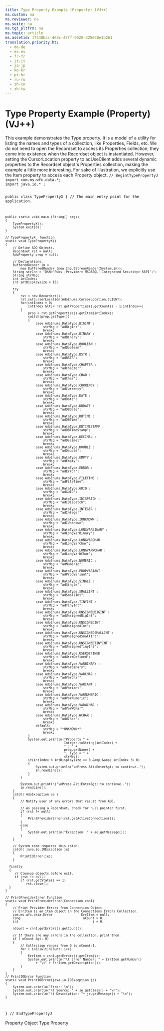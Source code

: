 ```yaml
---
title: Type Property Example (Property) (VJ++)
ms.custom: na
ms.reviewer: na
ms.suite: na
ms.tgt_pltfrm: na
ms.topic: article
ms.assetid: 17438bac-468c-47ff-9028-325660e1b261
translation.priority.ht: 
  - de-de
  - es-es
  - fr-fr
  - it-it
  - ja-jp
  - ko-kr
  - pt-br
  - ru-ru
  - zh-cn
  - zh-tw
---
```

# Type Property Example (Property) (VJ++)
<?xml version="1.0" encoding="utf-8"?>
<developerReferenceWithoutSyntaxDocument xmlns="http://ddue.schemas.microsoft.com/authoring/2003/5" xmlns:xlink="http://www.w3.org/1999/xlink" xmlns:xsi="http://www.w3.org/2001/XMLSchema-instance" xsi:schemaLocation="http://ddue.schemas.microsoft.com/authoring/2003/5 http://dduestorage.blob.core.windows.net/ddueschema/developer.xsd">
  <introduction>
    <para>This example demonstrates the <legacyLink xlink:href="8a4c079f-9f4f-4545-801d-85983b8db71e">Type</legacyLink> property. It is a model of a utility for listing the names and types of a collection, like <legacyLink xlink:href="1d539aa8-ce0d-4418-ab03-8d0a3c1e9d82">Properties</legacyLink>, <legacyLink xlink:href="7c371474-b88f-4730-afa5-44163a0488d5">Fields</legacyLink>, etc.</para>
    <para>We do not need to open the <legacyLink xlink:href="ede1415f-c3df-4cc5-a05b-2576b2b84b60">Recordset</legacyLink> to access its <legacyBold>Properties</legacyBold> collection; they come into existence when the <legacyBold>Recordset</legacyBold> object is instantiated. However, setting the <legacyLink xlink:href="39c8d86e-7ee9-4182-be5e-aad5ce952f84">CursorLocation</legacyLink> property to <legacyBold>adUseClient</legacyBold> adds several dynamic properties to the <legacyBold>Recordset</legacyBold> object's <legacyBold>Properties</legacyBold> collection, making the example a little more interesting. For sake of illustration, we explicitly use the <legacyLink xlink:href="e11484bb-c5c7-42d8-9bb8-21572125d727">Item</legacyLink> property to access each <legacyLink xlink:href="b2a4767c-03c7-4935-a3bc-df3e1a38a009">Property</legacyLink> object.</para>
    <code>// BegintTypePropertyJ
import com.ms.wfc.data.*;
import java.io.* ;

public class TypePropertyX
{
    // The main entry point for the application.

    public static void main (String[] args)
    {
        TypePropertyX();
        System.exit(0);
    }

    // TypePropertyX  function
    static void TypePropertyX()
    {
        // Define ADO Objects.
        Recordset rst = null;
        AdoProperty prop = null;

        // Declarations.
        BufferedReader in = 
            new BufferedReader (new InputStreamReader(System.in));
        String strCnn = "DSN='Pubs';Provider='MSDASQL';Integrated Security='SSPI';";
        String strMsg;
        int intIndex;
        int intDisplaysize = 15;

        try
        {
            rst = new Recordset();
            rst.setCursorLocation(AdoEnums.CursorLocation.CLIENT);
            for(intIndex = 0; 
                intIndex &lt;= rst.getProperties().getCount() - 1;intIndex++)
            {
                prop = rst.getProperties().getItem(intIndex);
                switch(prop.getType())
                {
                    case AdoEnums.DataType.BIGINT :
                        strMsg = "adBigInt";
                        break;
                    case AdoEnums.DataType.BINARY :
                        strMsg = "adBinary";
                        break;
                    case AdoEnums.DataType.BOOLEAN :
                        strMsg = "adBoolean";
                        break;
                    case AdoEnums.DataType.BSTR :
                        strMsg = "adBSTR";
                        break;
                    case AdoEnums.DataType.CHAPTER :
                        strMsg = "adChapter";
                        break;
                    case AdoEnums.DataType.CHAR :
                        strMsg = "adChar";
                        break;
                    case AdoEnums.DataType.CURRENCY :
                        strMsg = "adCurrency";
                        break;
                    case AdoEnums.DataType.DATE :
                        strMsg = "adDate";
                        break;
                    case AdoEnums.DataType.DBDATE :
                        strMsg = "adDBDate";
                        break;
                    case AdoEnums.DataType.DBTIME :
                        strMsg = "adDBTime";
                        break;
                    case AdoEnums.DataType.DBTIMESTAMP :
                        strMsg = "adDBTimeStamp";
                        break;
                    case AdoEnums.DataType.DECIMAL :
                        strMsg = "adDecimal";
                        break;
                    case AdoEnums.DataType.DOUBLE :
                        strMsg = "adDouble";
                        break;
                    case AdoEnums.DataType.EMPTY :
                        strMsg = "adEmpty";
                        break;
                    case AdoEnums.DataType.ERROR :
                        strMsg = "adError";
                        break;
                    case AdoEnums.DataType.FILETIME :
                        strMsg = "adFileTime";
                        break;
                    case AdoEnums.DataType.GUID :
                        strMsg = "adGUID";
                        break;
                    case AdoEnums.DataType.IDISPATCH :
                        strMsg = "adIDispatch";
                        break;
                    case AdoEnums.DataType.INTEGER :
                        strMsg = "adInteger";
                        break;
                    case AdoEnums.DataType.IUNKNOWN :
                        strMsg = "adIUnknown";
                        break;
                    case AdoEnums.DataType.LONGVARBINARY :
                        strMsg = "adLongVarBinary";
                        break;
                    case AdoEnums.DataType.LONGVARCHAR :
                        strMsg = "adLongVarChar";
                        break;
                    case AdoEnums.DataType.LONGVARWCHAR :
                        strMsg = "adLongVarWChar";
                        break;
                    case AdoEnums.DataType.NUMERIC :
                        strMsg = "adNumeric";
                        break;
                    case AdoEnums.DataType.PROPVARIANT :
                        strMsg = "adPropVariant";
                        break;
                    case AdoEnums.DataType.SINGLE :
                        strMsg = "adSingle";
                        break;
                    case AdoEnums.DataType.SMALLINT :
                        strMsg = "adSmallInt";
                        break;
                    case AdoEnums.DataType.TINYINT :
                        strMsg = "adTinyInt";
                        break;
                    case AdoEnums.DataType.UNSIGNEDBIGINT :
                        strMsg = "adUnsignedBigInt";
                        break;
                    case AdoEnums.DataType.UNSIGNEDINT :
                        strMsg = "adUnsignedInt";
                        break;
                    case AdoEnums.DataType.UNSIGNEDSMALLINT :
                        strMsg = "adUnsignedSmallInt";
                        break;
                    case AdoEnums.DataType.UNSIGNEDTINYINT :
                        strMsg = "adUnsignedTinyInt";
                        break;
                    case AdoEnums.DataType.USERDEFINED :
                        strMsg = "adUserDefined";
                        break;
                    case AdoEnums.DataType.VARBINARY :
                        strMsg = "adVarBinary";
                        break;
                    case AdoEnums.DataType.VARCHAR :
                        strMsg = "adVarChar";
                        break;
                    case AdoEnums.DataType.VARIANT :
                        strMsg = "adVariant";
                        break;
                    case AdoEnums.DataType.VARNUMERIC :
                        strMsg = "adVarNumeric";
                        break;
                    case AdoEnums.DataType.VARWCHAR :
                        strMsg = "adVarWChar";
                        break;
                    case AdoEnums.DataType.WCHAR :
                        strMsg = "adWChar";
                        break;
                    default:
                        strMsg = "*UNKNOWN*";
                        break;
                }
                System.out.println("Property " +
                                   Integer.toString(intIndex) +
                                   " : " +
                                   prop.getName() +
                                   ", Type = " +
                                   strMsg);
                if(intIndex % intDisplaysize == 0 &amp;&amp; intIndex != 0)
                {
                    System.out.println("\nPress &lt;Enter&gt; to continue..");
                    in.readLine();
                }
            }

            System.out.println("\nPress &lt;Enter&gt; to continue..");
            in.readLine();
        }
        catch( AdoException ae )
        {
            // Notify user of any errors that result from ADO.

            // As passing a Recordset, check for null pointer first.
            if (rst != null)
            {
                PrintProviderError(rst.getActiveConnection());
            }
            else
            {
                System.out.println("Exception: " + ae.getMessage());
            }
        }

        // System read requires this catch.
        catch( java.io.IOException je)
        {
            PrintIOError(je);
        }   
      
      finally
      {
         // Cleanup objects before exit.   
         if (rst != null)
            if (rst.getState() == 1)
               rst.close();
      }
    }

    // PrintProviderError Function
    static void PrintProviderError(Connection cnn1)
    {
        // Print Provider Errors from Connection Object.
        // ErrItem is an item object in the Connections Errors Collection.
        com.ms.wfc.data.Error               ErrItem = null;
        long                                 nCount = 0;
        int                                       i = 0;

        nCount = cnn1.getErrors().getCount();

        // If there are any errors in the collection, print them.
        if ( nCount &gt; 0)
        {
            // Collection ranges from 0 to nCount-1.
            for ( i=0;i&lt;nCount; i++)
            {
                ErrItem = cnn1.getErrors().getItem(i);
                System.out.println("\t Error Number: " + ErrItem.getNumber() 
                    + "\t" + ErrItem.getDescription());
            }
        }
    }
    // PrintIOError Function
    static void PrintIOError(java.io.IOException je)
    {
        System.out.println("Error: \n");
        System.out.println("\t Source: " + je.getClass() + "\n");
        System.out.println("\t Description: "+ je.getMessage() + "\n");
    }
}
// EndTypePropertyJ
</code>
  </introduction>
  <relatedTopics>
<link xlink:href="b2a4767c-03c7-4935-a3bc-df3e1a38a009">Property Object</link>
<link xlink:href="8a4c079f-9f4f-4545-801d-85983b8db71e">Type Property</link>
</relatedTopics>
</developerReferenceWithoutSyntaxDocument>